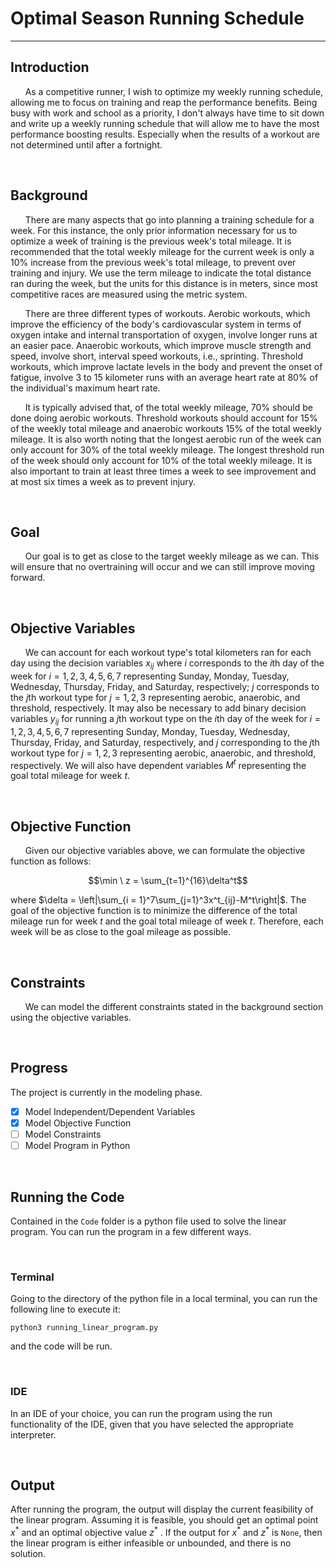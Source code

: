 # Optimal Season Running Schedule

<hr>

## Introduction


&nbsp;&nbsp;&nbsp;&nbsp;&nbsp;&nbsp;As a competitive runner, I wish to optimize my weekly running schedule, allowing me to focus on training and reap the performance benefits. Being busy with work and school as a priority, I don't always have time to sit down and write up a weekly running schedule that will allow me to have the most performance boosting results. Especially when the results of a workout are not determined until after a fortnight.  

&nbsp;

## Background


&nbsp;&nbsp;&nbsp;&nbsp;&nbsp;&nbsp;There are many aspects that go into planning a training schedule for a week. For this instance, the only prior information necessary for us to optimize a week of training is the previous week's total mileage. It is recommended that the total weekly mileage for the current week is only a 10% increase from the previous week's total mileage, to prevent over training and injury. We use the term mileage to indicate the total distance ran during the week, but the units for this distance is in meters, since most competitive races are measured using the metric system.  



&nbsp;&nbsp;&nbsp;&nbsp;&nbsp;&nbsp;There are three different types of workouts. Aerobic workouts, which improve the efficiency of the body's cardiovascular system in terms of oxygen intake and internal transportation of oxygen, involve longer runs at an easier pace. Anaerobic workouts, which improve muscle strength and speed, involve short, interval speed workouts, i.e., sprinting. Threshold workouts, which improve lactate levels in the body and prevent the onset of fatigue, involve 3 to 15 kilometer runs with an average heart rate at 80% of the individual's maximum heart rate.



&nbsp;&nbsp;&nbsp;&nbsp;&nbsp;&nbsp;It is typically advised that, of the total weekly mileage, 70% should be done doing aerobic workouts. Threshold workouts should account for 15% of the weekly total mileage and anaerobic workouts 15% of the total weekly mileage. It is also worth noting that the longest aerobic run of the week can only account for 30% of the total weekly mileage. The longest threshold run of the week should only account for 10% of the total weekly mileage. It is also important to train at least three times a week to see improvement and at most six times a week as to prevent injury.  

&nbsp;

## Goal

&nbsp;&nbsp;&nbsp;&nbsp;&nbsp;&nbsp;Our goal is to get as close to the target weekly mileage as we can. This will ensure that no overtraining will occur and we can still improve moving forward.

&nbsp;

## Objective Variables

&nbsp;&nbsp;&nbsp;&nbsp;&nbsp;&nbsp;We can account for each workout type's total kilometers ran for each day using the decision variables $x_{ij}$ where $i$ corresponds to the $`i`$th day of the week for $i = 1,2,3,4,5,6,7$ representing Sunday, Monday, Tuesday, Wednesday, Thursday, Friday, and Saturday, respectively; $j$ corresponds to the $`j`$th workout type for $j = 1,2,3$ representing aerobic, anaerobic, and threshold, respectively. It may also be necessary to add binary decision variables $y_{ij}$ for running a $`j`$th workout type on the $`i`$th day of the week for $i = 1,2,3,4,5,6,7$ representing Sunday, Monday, Tuesday, Wednesday, Thursday, Friday, and Saturday, respectively, and $j$ corresponding to the $`j`$th workout type for $j = 1,2,3$ representing aerobic, anaerobic, and threshold, respectively. We will also have dependent variables $M^t$ representing the goal total mileage for week $t$. 

&nbsp;

## Objective Function

&nbsp;&nbsp;&nbsp;&nbsp;&nbsp;&nbsp;Given our objective variables above, we can formulate the objective function as follows:

$$\min \ z = \sum_{t=1}^{16}\delta^t$$

where $\delta = \left|\sum_{i = 1}^7\sum_{j=1}^3x^t_{ij}-M^t\right|$. The goal of the objective function is to minimize the difference of the total mileage run for week $t$ and the goal total mileage of week $t$. Therefore, each week will be as close to the goal mileage as possible.

&nbsp;

## Constraints

&nbsp;&nbsp;&nbsp;&nbsp;&nbsp;&nbsp;We can model the different constraints stated in the background section using the objective variables.

&nbsp;

## Progress


The project is currently in the modeling phase.

- [x] Model Independent/Dependent Variables
- [x] Model Objective Function
- [ ] Model Constraints
- [ ] Model Program in Python

&nbsp;

## Running the Code                                 <!-- May need to add installing spipy via pip3 -->

Contained in the `Code` folder is a python file used to solve the linear program. You can run the program in a few different ways.

&nbsp;

### Terminal

Going to the directory of the python file in a local terminal, you can run the following line to execute it:
```
python3 running_linear_program.py
```
and the code will be run.

&nbsp;

### IDE

In an IDE of your choice, you can run the program using the run functionality of the IDE, given that you have selected the appropriate interpreter.

&nbsp;

## Output

After running the program, the output will display the current feasibility of the linear program. Assuming it is feasible, you should get an optimal point $`x^*`$ and an optimal objective value $`z^*`$ . If the output for $`x^*`$ and $`z^*`$ is `None`, then the linear program is either infeasible or unbounded, and there is no solution.
